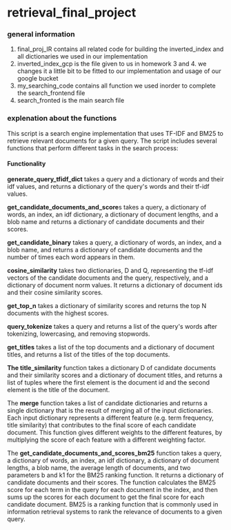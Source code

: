 # retrieval_final_project
### general information
 1) final_proj_IR contains all related code for building the inverted_index and all dictionaries we used in our implementation
 2) inverted_index_gcp is the file given to us in homework 3 and 4. we changes it a little bit to be fitted to our implementation and usage of our google bucket
 3) my_searching_code contains all function we used inorder to complete the search_frontend file
 4) search_fronted is the main search file
 
### explenation about the functions

This script is a search engine implementation that uses TF-IDF and BM25 to retrieve relevant documents for a given query. The script includes several functions that perform different tasks in the search process:


#### Functionality
**generate_query_tfidf_dict** takes a query and a dictionary of words and their idf values, and returns a dictionary of the query's words and their tf-idf values.

**get_candidate_documents_and_score**s takes a query, a dictionary of words, an index, an idf dictionary, a dictionary of document lengths, and a blob name and returns a dictionary of candidate documents and their scores.

**get_candidate_binary** takes a query, a dictionary of words, an index, and a blob name, and returns a dictionary of candidate documents and the number of times each word appears in them.

**cosine_similarity** takes two dictionaries, D and Q, representing the tf-idf vectors of the candidate documents and the query, respectively, and a dictionary of document norm values. It returns a dictionary of document ids and their cosine similarity scores.

**get_top_n** takes a dictionary of similarity scores and returns the top N documents with the highest scores.

**query_tokenize** takes a query and returns a list of the query's words after tokenizing, lowercasing, and removing stopwords.

**get_titles** takes a list of the top documents and a dictionary of document titles, and returns a list of the titles of the top documents.

**The title_similarity** function takes a dictionary D of candidate documents and their similarity scores and a dictionary of document titles, and returns a list of tuples where the first element is the document id and the second element is the title of the document.

The **merge** function takes a list of candidate dictionaries and returns a single dictionary that is the result of merging all of the input dictionaries. Each input dictionary represents a different feature (e.g. term frequency, title similarity) that contributes to the final score of each candidate document. This function gives different weights to the different features, by multiplying the score of each feature with a different weighting factor.

The **get_candidate_documents_and_scores_bm25** function takes a query, a dictionary of words, an index, an idf dictionary, a dictionary of document lengths, a blob name, the average length of documents, and two parameters b and k1 for the BM25 ranking function. It returns a dictionary of candidate documents and their scores. The function calculates the BM25 score for each term in the query for each document in the index, and then sums up the scores for each document to get the final score for each candidate document. BM25 is a ranking function that is commonly used in information retrieval systems to rank the relevance of documents to a given query.




